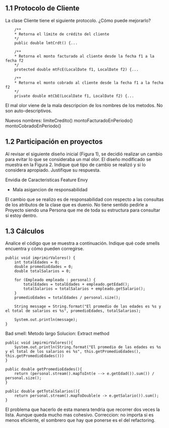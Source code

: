 ## 1.1 Protocolo de Cliente
La clase Cliente tiene el siguiente protocolo. ¿Cómo puede mejorarlo? 

		/** 
		* Retorna el límite de crédito del cliente
		*/
		public double lmtCrdt() {...

		/** 
		* Retorna el monto facturado al cliente desde la fecha f1 a la fecha f2
		*/
		protected double mtFcE(LocalDate f1, LocalDate f2) {...

		/** 
		* Retorna el monto cobrado al cliente desde la fecha f1 a la fecha f2
		*/
		private double mtCbE(LocalDate f1, LocalDate f2) {...

El mal olor viene de la mala descripcion de los nombres de los metodos. No son auto-descriptivos.

Nuevos nombres:
limiteCredito()
montoFacturadoEnPeriodo()
montoCobradoEnPeriodo()


## 1.2 Participación en proyectos 
Al revisar el siguiente diseño inicial (Figura 1), se decidió realizar un cambio para evitar lo que se consideraba un mal olor. El diseño modificado se muestra en la Figura 2. Indique qué tipo de cambio se realizó y si lo considera apropiado. Justifique su respuesta.

Envidia de Caracteristicas
Feature Envy
- Mala asigancion de responsabilidad


El cambio que se realizo es de responsabilidad con respecto a las consultas de los atributos de la clase que es duenio. No tiene sentido pedirle a Proyecto siendo una Persona que me de toda su estructura para consultar si estoy dentro.

## 1.3 Cálculos 
Analice el código que se muestra a continuación. Indique qué code smells encuentra y cómo pueden corregirse.

	public void imprimirValores() {
		int totalEdades = 0;
		double promedioEdades = 0;
		double totalSalarios = 0;
		
		for (Empleado empleado : personal) {
			totalEdades = totalEdades + empleado.getEdad();
			totalSalarios = totalSalarios + empleado.getSalario();
		}
		promedioEdades = totalEdades / personal.size();
			
		String message = String.format("El promedio de las edades es %s y el total de salarios es %s", promedioEdades, totalSalarios);
		
		System.out.println(message);
	}

Bad smell: Metodo largo
Solucion: Extract method

	public void impirmirValores(){
		System.out.println(String.format("El promedio de las edades es %s y el total de los salarios es %s", this.getPromedioEdades(), this.getPromedioEdades()))
	}

	public double getPromedioEdades(){
		return (personal.stream().mapToInt(e --> e.getEdad()).sum()) / personal.size();
	}

	public double getTotalSalarios(){
		return personal.stream().mapToDouble(e -> e.getSalario()).sum();
	}

El problema que hacerlo de esta manera tendria que recorrer dos veces la lista. Aunque queda mucho mas cohesivo. 
Correccion: no importa si es menos eficiente, el sombrero que hay que ponerse es el del refactoring.






		
					
					
					